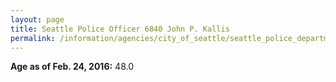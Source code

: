 ```yaml
---
layout: page
title: Seattle Police Officer 6840 John P. Kallis
permalink: /information/agencies/city_of_seattle/seattle_police_department/copbook/6840/
---
```


**Age as of Feb. 24, 2016:** 48.0

